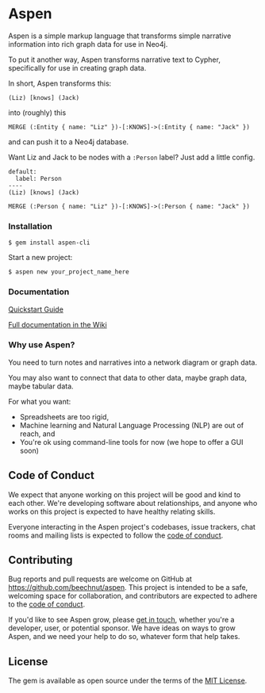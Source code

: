 # Aspen

Aspen is a simple markup language that transforms simple narrative information into rich graph data for use in Neo4j.

To put it another way, Aspen transforms narrative text to Cypher, specifically for use in creating graph data.

In short, Aspen transforms this:

```aspen
(Liz) [knows] (Jack)
```

into (roughly) this

```cypher
MERGE (:Entity { name: "Liz" })-[:KNOWS]->(:Entity { name: "Jack" })
```

and can push it to a Neo4j database.

Want Liz and Jack to be nodes with a `:Person` label? Just add a little config.

```aspen
default:
  label: Person
----
(Liz) [knows] (Jack)
```

```aspen
MERGE (:Person { name: "Liz" })-[:KNOWS]->(:Person { name: "Jack" })
```


### Installation

```
$ gem install aspen-cli
```

Start a new project:

```
$ aspen new your_project_name_here
```

### Documentation

[Quickstart Guide](https://github.com/thepeergroup/aspen/wiki/Quickstart-Guide)

[Full documentation in the Wiki](https://github.com/thepeergroup/aspen/wiki)


### Why use Aspen?

You need to turn notes and narratives into a network diagram or graph data.

You may also want to connect that data to other data, maybe graph data, maybe tabular data.

For what you want:

- Spreadsheets are too rigid,
- Machine learning and Natural Language Processing (NLP) are out of reach, and
- You're ok using command-line tools for now (we hope to offer a GUI soon)


## Code of Conduct

We expect that anyone working on this project will be good and kind to each other. We're developing software about relationships, and anyone who works on this project is expected to have healthy relating skills.

Everyone interacting in the Aspen project's codebases, issue trackers, chat rooms and mailing lists is expected to follow the [code of conduct](https://github.com/beechnut/aspen/blob/master/CODE_OF_CONDUCT.md).


## Contributing

Bug reports and pull requests are welcome on GitHub at https://github.com/beechnut/aspen. This project is intended to be a safe, welcoming space for collaboration, and contributors are expected to adhere to the [code of conduct](https://github.com/beechnut/aspen/blob/master/CODE_OF_CONDUCT.md).

If you'd like to see Aspen grow, please [get in touch](https://github.com/thepeergroup/aspen/discussions), whether you're a developer, user, or potential sponsor. We have ideas on ways to grow Aspen, and we need your help to do so, whatever form that help takes.


## License

The gem is available as open source under the terms of the [MIT License](https://opensource.org/licenses/MIT).

